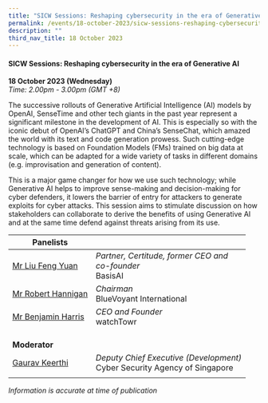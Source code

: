 ```yaml
---
title: "SICW Sessions: Reshaping cybersecurity in the era of Generative AI"
permalink: /events/18-october-2023/sicw-sessions-reshaping-cybersecurity-in-the-era-of-generative-ai/
description: ""
third_nav_title: 18 October 2023
---
```

#### **SICW Sessions: Reshaping cybersecurity in the era of Generative AI**

**18 October 2023 (Wednesday)**  
*Time: 2.00pm - 3.00pm (GMT +8)*

The successive rollouts of Generative Artificial Intelligence (AI) models by OpenAI, SenseTime and other tech giants in the past year represent a significant milestone in the development of AI. This is especially so with the iconic debut of OpenAI’s ChatGPT and China’s SenseChat, which amazed the world with its text and code generation prowess. Such cutting-edge technology is based on Foundation Models (FMs) trained on big data at scale, which can be adapted for a wide variety of tasks in different domains (e.g. improvisation and generation of content). 

This is a major game changer for how we use such technology; while Generative AI helps to improve sense-making and decision-making for cyber defenders, it lowers the barrier of entry for attackers to generate exploits for cyber attacks. This session aims to stimulate discussion on how stakeholders can collaborate to derive the benefits of using Generative AI and at the same time defend against threats arising from its use.

|**Panelists**          |                                                              |
| -------- | -------- |
| [Mr Liu Feng Yuan](/speakers/speaker-liu-feng-yuan)  | *Partner, Certitude, former CEO and<br>co-founder*<br>BasisAI      |
| [Mr Robert Hannigan](/speakers/speaker-robert-hannigan)  | *Chairman*<br>BlueVoyant International      |
| [Mr Benjamin Harris](/speakers/speaker-benjamin-harris)  | *CEO and Founder*<br>watchTowr           |
|<br> **Moderator**          |                                                           |
| [Gaurav Keerthi](/speakers/moderator-gaurav-keerthi)  | *Deputy Chief Executive (Development)*<br>Cyber Security Agency of Singapore                |
| | |



*Information is accurate at time of publication*